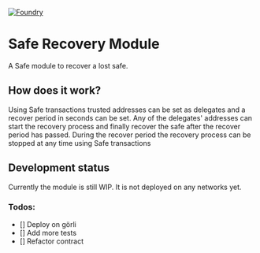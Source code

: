 [![Foundry][foundry-badge]][foundry]

[foundry]: https://getfoundry.sh/
[foundry-badge]: https://img.shields.io/badge/Built%20with-Foundry-FFDB1C.svg

# Safe Recovery Module

A Safe module to recover a lost safe.

## How does it work?

Using Safe transactions trusted addresses can be set as delegates and a recover period in seconds can be set.
Any of the delegates' addresses can start the recovery process and finally recover the safe after the recover period has passed.
During the recover period the recovery process can be stopped at any time using Safe transactions

## Development status

Currently the module is still WIP.
It is not deployed on any networks yet.

### Todos:

- [] Deploy on görli
- [] Add more tests
- [] Refactor contract
